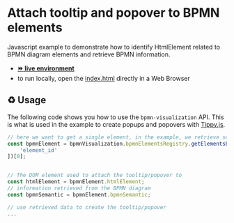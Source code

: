 # Attach tooltip and popover to BPMN elements

Javascript example to demonstrate how to identify HtmlElement related to BPMN diagram elements and retrieve BPMN information.
- [__:fast_forward: live environment__](https://cdn.statically.io/gh/process-analytics/bpmn-visualization-examples/master/examples/custom-interaction/javascript-tooltip-and-popover/index.html)
- to run locally, open the [index.html](index.html) directly in a Web Browser

## ♻️ Usage

The following code shows you how to use the `bpmn-visualization` API. This is what is used in the example to
create popups and popovers with [Tippy.js](https://atomiks.github.io/tippyjs/).

```javascript
// here we want to get a single element, in the example, we retrieve several elements
const bpmnElement = bpmnVisualization.bpmnElementsRegistry.getElementsByIds([
    'element_id'
])[0];


// The DOM element used to attach the tooltip/popover to
const htmlElement = bpmnElement.htmlElement;
// information retrieved from the BPMN diagram
const bpmnSemantic = bpmnElement.bpmnSemantic;

// use retrieved data to create the tooltip/popover
...
```
